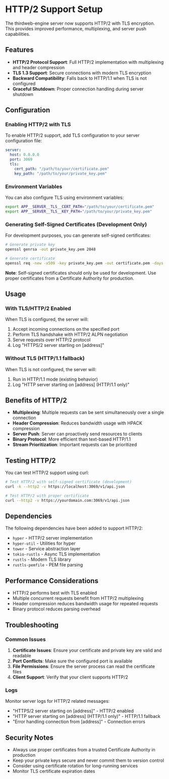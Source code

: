 # HTTP/2 Support Setup

The thirdweb-engine server now supports HTTP/2 with TLS encryption. This provides improved performance, multiplexing, and server push capabilities.

## Features

- **HTTP/2 Protocol Support**: Full HTTP/2 implementation with multiplexing and header compression
- **TLS 1.3 Support**: Secure connections with modern TLS encryption
- **Backward Compatibility**: Falls back to HTTP/1.1 when TLS is not configured
- **Graceful Shutdown**: Proper connection handling during server shutdown

## Configuration

### Enabling HTTP/2 with TLS

To enable HTTP/2 support, add TLS configuration to your server configuration file:

```yaml
server:
  host: 0.0.0.0
  port: 3069
  tls:
    cert_path: "/path/to/your/certificate.pem"
    key_path: "/path/to/your/private_key.pem"
```

### Environment Variables

You can also configure TLS using environment variables:

```bash
export APP__SERVER__TLS__CERT_PATH="/path/to/your/certificate.pem"
export APP__SERVER__TLS__KEY_PATH="/path/to/your/private_key.pem"
```

### Generating Self-Signed Certificates (Development Only)

For development purposes, you can generate self-signed certificates:

```bash
# Generate private key
openssl genrsa -out private_key.pem 2048

# Generate certificate
openssl req -new -x509 -key private_key.pem -out certificate.pem -days 365 -subj "/CN=localhost"
```

**Note**: Self-signed certificates should only be used for development. Use proper certificates from a Certificate Authority for production.

## Usage

### With TLS/HTTP/2 Enabled

When TLS is configured, the server will:
1. Accept incoming connections on the specified port
2. Perform TLS handshake with HTTP/2 ALPN negotiation
3. Serve requests over HTTP/2 protocol
4. Log "HTTPS/2 server starting on [address]"

### Without TLS (HTTP/1.1 fallback)

When TLS is not configured, the server will:
1. Run in HTTP/1.1 mode (existing behavior)
2. Log "HTTP server starting on [address] (HTTP/1.1 only)"

## Benefits of HTTP/2

- **Multiplexing**: Multiple requests can be sent simultaneously over a single connection
- **Header Compression**: Reduces bandwidth usage with HPACK compression
- **Server Push**: Server can proactively send resources to clients
- **Binary Protocol**: More efficient than text-based HTTP/1.1
- **Stream Prioritization**: Important requests can be prioritized

## Testing HTTP/2

You can test HTTP/2 support using curl:

```bash
# Test HTTP/2 with self-signed certificate (development)
curl -k --http2 -v https://localhost:3069/v1/api.json

# Test HTTP/2 with proper certificate
curl --http2 -v https://yourdomain.com:3069/v1/api.json
```

## Dependencies

The following dependencies have been added to support HTTP/2:

- `hyper` - HTTP/2 server implementation
- `hyper-util` - Utilities for hyper
- `tower` - Service abstraction layer
- `tokio-rustls` - Async TLS implementation
- `rustls` - Modern TLS library
- `rustls-pemfile` - PEM file parsing

## Performance Considerations

- HTTP/2 performs best with TLS enabled
- Multiple concurrent requests benefit from HTTP/2 multiplexing
- Header compression reduces bandwidth usage for repeated requests
- Binary protocol reduces parsing overhead

## Troubleshooting

### Common Issues

1. **Certificate Issues**: Ensure your certificate and private key are valid and readable
2. **Port Conflicts**: Make sure the configured port is available
3. **File Permissions**: Ensure the server process can read the certificate files
4. **Client Support**: Verify that your client supports HTTP/2

### Logs

Monitor server logs for HTTP/2 related messages:
- "HTTPS/2 server starting on [address]" - HTTP/2 enabled
- "HTTP server starting on [address] (HTTP/1.1 only)" - HTTP/1.1 fallback
- "Error handling connection from [address]" - Connection errors

## Security Notes

- Always use proper certificates from a trusted Certificate Authority in production
- Keep your private keys secure and never commit them to version control
- Consider using certificate rotation for long-running services
- Monitor TLS certificate expiration dates